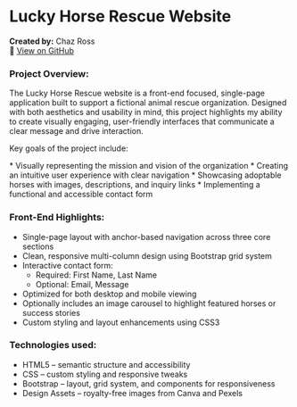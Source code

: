 # Lucky Horse Rescue Website  
**Created by:** Chaz Ross  
🔗 [View on GitHub](https://github.com/chazross/lucky-rescue)

### Project Overview:
  <p>
    The Lucky Horse Rescue website is a front-end focused, single-page application built to support a fictional animal rescue organization. Designed with both aesthetics and usability in mind, this project highlights my ability to create visually engaging, user-friendly interfaces that communicate a clear message and drive interaction.</p>
    <p>Key goals of the project include:</p>
    * Visually representing the mission and vision of the organization
    * Creating an intuitive user experience with clear navigation
    * Showcasing adoptable horses with images, descriptions, and inquiry links
    * Implementing a functional and accessible contact form

  
### Front-End Highlights: 
  * Single-page layout with anchor-based navigation across three core sections
  * Clean, responsive multi-column design using Bootstrap grid system
  * Interactive contact form:
      * Required: First Name, Last Name
      * Optional: Email, Message
  * Optimized for both desktop and mobile viewing
  * Optionally includes an image carousel to highlight featured horses or success stories
  * Custom styling and layout enhancements using CSS3


### Technologies used:
* HTML5 – semantic structure and accessibility
* CSS – custom styling and responsive tweaks
* Bootstrap – layout, grid system, and components for responsiveness
* Design Assets – royalty-free images from Canva and Pexels
